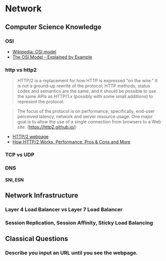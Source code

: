 # Network

## Computer Science Knowledge

### OSI
- [Wikipedia: OSI model](https://en.wikipedia.org/wiki/OSI_model)
- [The OSI Model - Explained by Example](https://www.youtube.com/watch?v=7IS7gigunyI)

### http vs http2
> HTTP/2 is a replacement for how HTTP is expressed “on the wire.” It is not a ground-up rewrite of the protocol; HTTP methods, status codes and semantics are the same, and it should be possible to use the same APIs as HTTP/1.x (possibly with some small additions) to represent the protocol.

> The focus of the protocol is on performance; specifically, end-user perceived latency, network and server resource usage. One major goal is to allow the use of a single connection from browsers to a Web site.
(https://http2.github.io/)

- [HTTP/2 webpage](https://http2.github.io/)
- [How HTTP/2 Works, Performance, Pros & Cons and More](https://www.youtube.com/watch?v=fVKPrDrEwTI&t=888s)

### TCP vs UDP

### DNS

#### SNI, ESN


## Network Infrastructure

### Layer 4 Load Balancer vs Layer 7 Load Balancer

### Session Replication, Session Affinity, Sticky Load Balancing 

## Classical Questions
### Describe you input an URL until you see the webpage.
